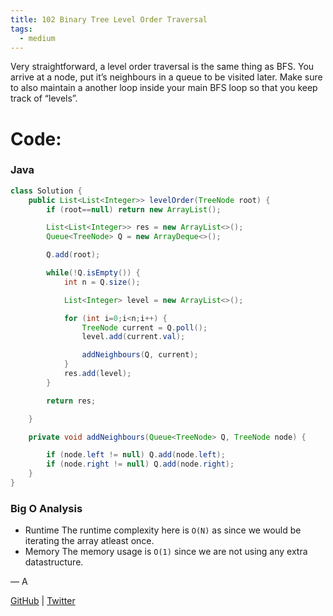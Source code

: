 ```yaml
---
title: 102 Binary Tree Level Order Traversal
tags:
  - medium
---
```


Very straightforward, a level order traversal is the same thing as BFS. You arrive at a node, put it’s neighbours in a queue to be visited later. Make sure to also maintain a another loop inside your main BFS loop so that you keep track of “levels”.

# Code:

### Java

```java
class Solution {
    public List<List<Integer>> levelOrder(TreeNode root) {
        if (root==null) return new ArrayList();

        List<List<Integer>> res = new ArrayList<>();
        Queue<TreeNode> Q = new ArrayDeque<>();

        Q.add(root);

        while(!Q.isEmpty()) {
            int n = Q.size();

            List<Integer> level = new ArrayList<>();

            for (int i=0;i<n;i++) {
                TreeNode current = Q.poll();
                level.add(current.val);

                addNeighbours(Q, current);
            }
            res.add(level);
        }

        return res;

    }

    private void addNeighbours(Queue<TreeNode> Q, TreeNode node) {

        if (node.left != null) Q.add(node.left);
        if (node.right != null) Q.add(node.right);
    }
}
```

### Big O Analysis

- Runtime
  The runtime complexity here is `O(N)` as since we would be iterating the array atleast once.
- Memory
  The memory usage is `O(1)` since we are not using any extra datastructure.

— A

[GitHub](https://github.com/athkdev) | [Twitter](https://twitter.com/athkdev)
